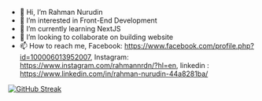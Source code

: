 - 👋 Hi, I’m Rahman Nurudin
- 👀 I’m interested in Front-End Development
- 🌱 I’m currently learning NextJS
- 💞️ I’m looking to collaborate on building website
- 📫 How to reach me, Facebook: https://www.facebook.com/profile.php?id=100006013952007, Instagram: https://www.instagram.com/rahmannrdn/?hl=en, linkedin : https://www.linkedin.com/in/rahman-nurudin-44a8281ba/


[![GitHub Streak](https://streak-stats.demolab.com?user=TraFost&theme=github-dark&hide_border=true&currStreakLabel=EB5454)](https://git.io/streak-stats)
